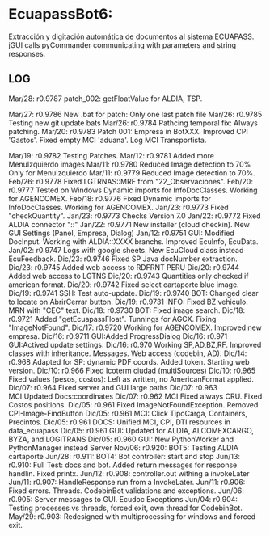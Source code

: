 # EcuapassBot6: 
Extracción y digitación automática de documentos al sistema ECUAPASS.
jGUI calls pyCommander communicating with parameters and string responses.

## LOG
Mar/28: r0.9787 patch_002: getFloatValue for ALDIA, TSP.

Mar/27: r0.9786 New .bat for patch: Only one last patch file
Mar/26: r0.9785 Testing new git update bats
Mar/26: r0.9784 Pathcing temporal fix: Always patching.
Mar/20: r0.9783 Patch 001: Empresa in BotXXX. Improved CPI 'Gastos'. Fixed empty MCI 'aduana'. Log MCI Transportista.  

Mar/19: r0.9782 Testing Patches.
Mar/12: r0.9781 Added more MenuIzquierdo images
Mar/11: r0.9780 Reduced Image detection to 70% Only for MenuIzquierdo
Mar/11: r0.9779 Reduced Image detection to 70%.
Feb/26: r0.9778 Fixed LGTRNAS::MRF from "22_Observaciones".
Feb/20: r0.9777 Tested on Windows Dynamic imports for InfoDocClasses. Working for AGENCOMEX.
Feb/18: r0.9776 Fixed Dynamic imports for InfoDocClasses. Working for AGENCOMEX.
Jan/23: r0.9773 Fixed "checkQuantity".
Jan/23: r0.9773 Checks Version 7.0
Jan/22: r0.9772 Fixed ALDIA connector "::"
Jan/22: r0.9771 New installer (cloud checkin). New GUI Settings (Panel, Empresa, Dialog)
Jan/12: r0.9751 GUI: Modified DocInput. Working with ALDIA::XXXX branchs. Improved EcuInfo, EcuData.
Jan/02: r0.9747 Logs with google sheets. New EcuCloud class instead EcuFeedback.
Dic/23: r0.9746 Fixed SP Java docNumber extraction.
Dic/23: r0.9745 Added web access to RDFRNT PERU
Dic/20: r0.9744 Added web access to LGTNS
Dic/20: r0.9743 Quantities only checked if american format.
Dic/20: r0.9742 Fixed select cartaporte blue image.
Dic/19: r0.9741 SSH: Test auto-update.
Dic/19: r0.9740 BOT: Changed clear to locate on AbrirCerrar button.
Dic/19: r0.9731 INFO: Fixed BZ vehiculo. MRN with "CEC" text.
Dic/18: r0.9730 BOT: Fixed image search.
Dic/18: r0.9721 Added "getEcuapassFloat". Tunnings for AGCX. Fixing "ImageNotFound".
Dic/17: r0.9720 Working for AGENCOMEX. Improved new empresa. 
Dic/16: r0.9711 GUI:Added ProgressDialog
Dic/16: r0.971  GUI:Actived update settings.
Dic/16: r0.970  Working SP,AD,BZ,RF. Improved classes with inheritance. Messages. Web access (codebin, AD).
Dic/14: r0.968  Adapted for SP: dynamic PDF coords. Added token. Starting web version.
Dic/10: r0.966  Fixed Icoterm ciudad (multiSources)
Dic/10: r0.965  Fixed values (pesos, costos): Left as written, no AmericanFormat applied.
Dic/07: r0.964  Fixed server and GUI large paths
Dic/07: r0.963  MCI:Updated Docs:coordinates
Dic/07: r0.962  MCI:Fixed always CRU. Fixed Costos positions.
Dic/05: r0.961  Fixed ImageNotFoundException. Removed CPI-Image-FindButton
Dic/05: r0.961  MCI: Click TipoCarga, Containers, Precintos.
Dic/05: r0.961  DOCS: Unified MCI, CPI, DTI resources in data_ecuapass
Dic/05: r0.961  GUI: Updated for ALDIA, ALCOMEXCARGO, BYZA, and LOGITRANS
Dic/05: r0.960  GUI: New PythonWorker and PythonManager instead Server
Nov/06: r0.920: BOT5: Testing ALDIA cartaporte
Jun/28: r0.911: BOT4: Bot controller: start and stop
Jun/13: r0.910: Full Test: docs and bot. Added return messages for response handlin. Fixed printx.
Jun/12: r0.908: controller.out withing a invokeLater
Jun/11: r0.907: HandleResponse run from a InvokeLater.
Jun/11: r0.906: Fixed errors. Threads. CodebinBot validations and exceptions.
Jun/06: r0.905: Server messages to GUI. Ecudoc Exceptions 
Jun/04: r0.904: Testing processes vs threads, forced exit, own thread for CodebinBot.
May/29: r0.903: Redesigned with multiprocessing for windows and forced exit.


